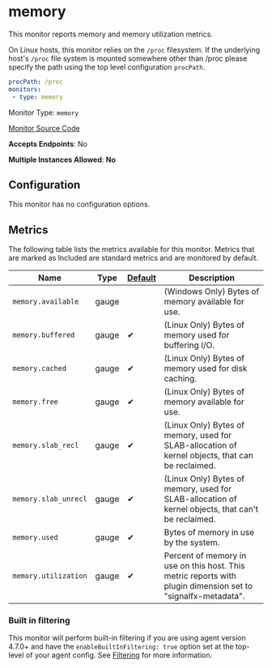 <!--- GENERATED BY gomplate from scripts/docs/monitor-page.md.tmpl --->

# memory

This monitor reports memory and memory utilization metrics.

On Linux hosts, this monitor relies on the `/proc` filesystem.
If the underlying host's `/proc` file system is mounted somewhere other than
/proc please specify the path using the top level configuration `procPath`.

```yaml
procPath: /proc
monitors:
 - type: memory
```


Monitor Type: `memory`

[Monitor Source Code](https://github.com/signalfx/signalfx-agent/tree/master/internal/monitors/memory)

**Accepts Endpoints**: No

**Multiple Instances Allowed**: **No**

## Configuration

This monitor has no configuration options.


## Metrics

The following table lists the metrics available for this monitor. Metrics that are marked as Included are standard metrics and are monitored by default.

| Name | Type | [Default](https://docs.signalfx.com/en/latest/admin-guide/usage.html#about-custom-bundled-and-high-resolution-metrics) | Description |
| ---  | ---  | ---    | ---         |
| `memory.available` | gauge |  | (Windows Only) Bytes of memory available for use. |
| `memory.buffered` | gauge | ✔ | (Linux Only) Bytes of memory used for buffering I/O. |
| `memory.cached` | gauge | ✔ | (Linux Only) Bytes of memory used for disk caching. |
| `memory.free` | gauge | ✔ | (Linux Only) Bytes of memory available for use. |
| `memory.slab_recl` | gauge | ✔ | (Linux Only) Bytes of memory, used for SLAB-allocation of kernel objects, that can be reclaimed. |
| `memory.slab_unrecl` | gauge | ✔ | (Linux Only) Bytes of memory, used for SLAB-allocation of kernel objects, that can't be reclaimed. |
| `memory.used` | gauge | ✔ | Bytes of memory in use by the system. |
| `memory.utilization` | gauge | ✔ | Percent of memory in use on this host. This metric reports with plugin dimension set to "signalfx-metadata". |



### Built in filtering
This monitor will perform built-in filtering if you are using agent version
4.7.0+ and have the `enableBuiltInFiltering: true` option set at the top-level
of your agent config.  See
[Filtering](https://docs.signalfx.com/en/latest/integrations/agent/filtering.html)
for more information.


